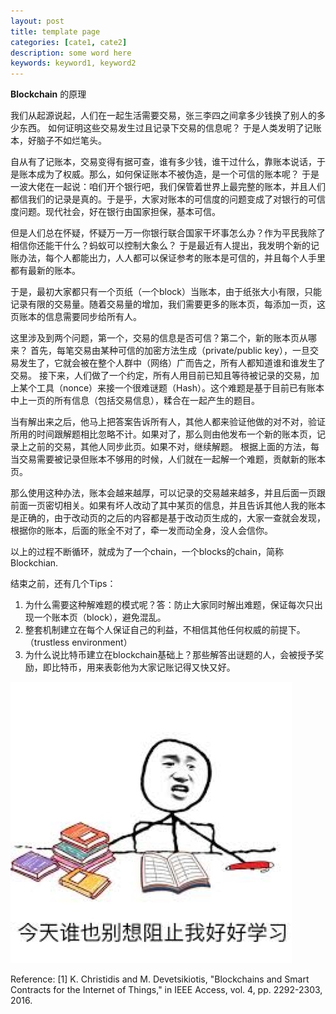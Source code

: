```yaml
---
layout: post
title: template page
categories: [cate1, cate2]
description: some word here
keywords: keyword1, keyword2
---
```


**Blockchain** 的原理

我们从起源说起，人们在一起生活需要交易，张三李四之间拿多少钱换了别人的多少东西。
如何证明这些交易发生过且记录下交易的信息呢？ 于是人类发明了记账本，好脑子不如烂笔头。

自从有了记账本，交易变得有据可查，谁有多少钱，谁干过什么，靠账本说话，于是账本成为了权威。那么，如何保证账本不被伪造，是一个可信的账本呢？
于是一波大佬在一起说：咱们开个银行吧，我们保管着世界上最完整的账本，并且人们都信我们的记录是真的。于是乎，大家对账本的可信度的问题变成了对银行的可信度问题。现代社会，好在银行由国家担保，基本可信。

但是人们总在怀疑，怀疑万一万一你银行联合国家干坏事怎么办？作为平民我除了相信你还能干什么？蚂蚁可以控制大象么？
于是最近有人提出，我发明个新的记账办法，每个人都能出力，人人都可以保证参考的账本是可信的，并且每个人手里都有最新的账本。

于是，最初大家都只有一个页纸（一个block）当账本，由于纸张大小有限，只能记录有限的交易量。随着交易量的增加，我们需要更多的账本页，每添加一页，这页账本的信息需要同步给所有人。

这里涉及到两个问题，第一个，交易的信息是否可信？第二个，新的账本页从哪来？
首先，每笔交易由某种可信的加密方法生成（private/public key），一旦交易发生了，它就会被在整个人群中（网络）广而告之，所有人都知道谁和谁发生了交易。
接下来，人们做了一个约定，所有人用目前已知且等待被记录的交易，加上某个工具（nonce）来接一个很难谜题（Hash）。这个难题是基于目前已有账本中上一页的所有信息（包括交易信息），糅合在一起产生的题目。

当有解出来之后，他马上把答案告诉所有人，其他人都来验证他做的对不对，验证所用的时间跟解题相比忽略不计。如果对了，那么则由他发布一个新的账本页，记录上之前的交易，其他人同步此页。如果不对，继续解题。
根据上面的方法，每当交易需要被记录但账本不够用的时候，人们就在一起解一个难题，贡献新的账本页。

那么使用这种办法，账本会越来越厚，可以记录的交易越来越多，并且后面一页跟前面一页密切相关。如果有坏人改动了其中某页的信息，并且告诉其他人我的账本是正确的，由于改动页的之后的内容都是基于改动页生成的，大家一查就会发现，根据你的账本，后面的账全不对了，牵一发而动全身，没人会信你。

以上的过程不断循环，就成为了一个chain，一个blocks的chain，简称Blockchian.

结束之前，还有几个Tips：
1. 为什么需要这种解难题的模式呢？答：防止大家同时解出难题，保证每次只出现一个账本页（block），避免混乱。
2. 整套机制建立在每个人保证自己的利益，不相信其他任何权威的前提下。（trustless environment）
3. 为什么说比特币建立在blockchain基础上？那些解答出谜题的人，会被授予奖励，即比特币，用来表彰他为大家记账记得又快又好。

![](/images/posts/neverstopstudy.jpeg)

Reference:
[1] K. Christidis and M. Devetsikiotis, "Blockchains and Smart Contracts for the Internet of Things," in IEEE Access, vol. 4, pp. 2292-2303, 2016.
